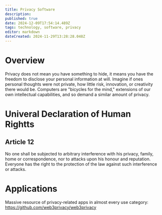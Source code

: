 ```yaml
---
title: Privacy Software
description: 
published: true
date: 2024-12-09T17:54:14.489Z
tags: technology, software, privacy
editor: markdown
dateCreated: 2024-11-29T13:28:28.048Z
---
```


# Overview
Privacy does not mean you have something to hide, it means you have the freedom to disclose your personal information at will. Imagine if ones personal thoughts were not private, how little risk, innovation, or creativity there would be. Computers are "bicycles for the mind," extensions of our own intellectual capabilities, and so demand a similar amount of privacy.

# Univeral Declaration of Human Rightts
## Article 12
No one shall be subjected to arbitrary interference with his privacy, family, home or correspondence, nor to attacks upon his honour and reputation. Everyone has the right to the protection of the law against such interference or attacks.
# Applications
Massive resource of privacy-related apps in almost every use category: https://github.com/web3privacy/web3privacy
